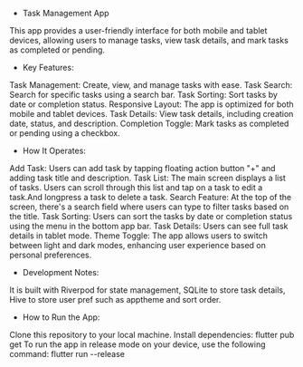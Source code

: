 - Task Management App

This app provides a user-friendly interface for both mobile and tablet devices, allowing users to manage tasks, view task details, and mark tasks as completed or pending.

- Key Features:

Task Management: Create, view, and manage tasks with ease.
Task Search: Search for specific tasks using a search bar.
Task Sorting: Sort tasks by date or completion status.
Responsive Layout: The app is optimized for both mobile and tablet devices.
Task Details: View task details, including creation date, status, and description.
Completion Toggle: Mark tasks as completed or pending using a checkbox.

- How It Operates:

Add Task: Users can add task by tapping floating action button "+" and adding task title and description.
Task List: The main screen displays a list of tasks. Users can scroll through this list and tap on a task to edit a task.And longpress a task to delete a task.
Search Feature: At the top of the screen, there's a search field where users can type to filter tasks based on the title.
Task Sorting: Users can sort the tasks by date or completion status using the menu in the bottom app bar.
Task Details: Users can see full task details in tablet mode.
Theme Toggle: The app allows users to switch between light and dark modes, enhancing user experience based on personal preferences.

- Development Notes:

It is built with Riverpod for state management,
SQLite to store task details,
Hive to store user pref such as apptheme and sort order.

- How to Run the App:

Clone this repository to your local machine.
Install dependencies:
flutter pub get
To run the app in release mode on your device, use the following command:
flutter run --release
